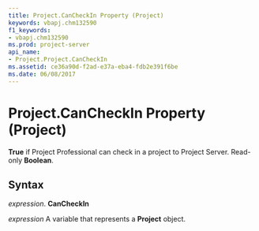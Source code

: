 ```yaml
---
title: Project.CanCheckIn Property (Project)
keywords: vbapj.chm132590
f1_keywords:
- vbapj.chm132590
ms.prod: project-server
api_name:
- Project.Project.CanCheckIn
ms.assetid: ce36a90d-f2ad-e37a-eba4-fdb2e391f6be
ms.date: 06/08/2017
---
```



# Project.CanCheckIn Property (Project)

 **True** if Project Professional can check in a project to Project Server. Read-only **Boolean**.


## Syntax

 _expression_. **CanCheckIn**

 _expression_ A variable that represents a **Project** object.


